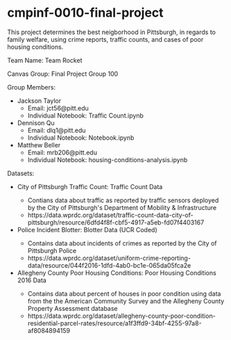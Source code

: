 # cmpinf-0010-final-project
This project determines the best neigborhood in Pittsburgh, in regards to family welfare, using crime reports, traffic counts, and cases of poor housing conditions.

Team Name: Team Rocket

Canvas Group: Final Project Group 100

Group Members:
  <ul>
    <li>Jackson Taylor
      <ul>
        <li>Email: jct56@pitt.edu</li>
        <li>Individual Notebook: Traffic Count.ipynb</li>
      </ul>
    </li>
    <li>Dennison Qu
      <ul>
        <li>Email: dlq1@pitt.edu</li>
        <li>Individual Notebook: Notebook.ipynb</li>
      </ul>
    </li>
    <li>Matthew Beller
      <ul>
        <li>Email: mrb206@pitt.edu</li>
        <li>Individual Notebook: housing-conditions-analysis.ipynb</li>
      </ul>
    </li>
  </ul>
               
Datasets:
<ul>
  <li>City of Pittsburgh Traffic Count: Traffic Count Data</li>
  <ul>
    <li>Contians data about traffic as reported by traffic sensors deployed by the City of Pittsburgh's Department of Mobility & Infrastructure</li>
    <li>https://data.wprdc.org/dataset/traffic-count-data-city-of-pittsburgh/resource/6dfd4f8f-cbf5-4917-a5eb-fd07f4403167</li>
  </ul> 
  <li>Police Incident Blotter: Blotter Data (UCR Coded)</li>
  <ul>
    <li>Contains data about incidents of crimes as reported by the City of Pittsburgh Police</li>
    <li>https://data.wprdc.org/dataset/uniform-crime-reporting-data/resource/044f2016-1dfd-4ab0-bc1e-065da05fca2e</li>
  </ul>
  <li>Allegheny County Poor Housing Conditions: Poor Housing Conditions 2016 Data</li>
  <ul>           
    <li>Contains data about percent of houses in poor condition using data from the the American Community Survey and the Allegheny County Property Assessment database</li>
    <li>https://data.wprdc.org/dataset/allegheny-county-poor-condition-residential-parcel-rates/resource/a1f3ffd9-34bf-4255-97a8-af8084894159</li>
  </ul>
</ul>
